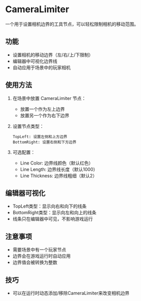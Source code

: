 # CameraLimiter

一个用于设置相机边界的工具节点，可以轻松限制相机的移动范围。

## 功能
- 设置相机的移动边界（左/右/上/下限制）
- 编辑器中可视化边界线
- 自动应用于场景中的玩家相机

## 使用方法

1. 在场景中放置 CameraLimiter 节点：
   - 放置一个作为左上边界
   - 放置另一个作为右下边界

2. 设置节点类型：
   ```
   TopLeft: 设置左侧和上方边界
   BottomRight: 设置右侧和下方边界
   ```

3. 可选配置：
   - Line Color: 边界线颜色（默认红色）
   - Line Length: 边界线长度（默认1000）
   - Line Thickness: 边界线粗细（默认2）

## 编辑器可视化
- TopLeft类型：显示向右和向下的线条
- BottomRight类型：显示向左和向上的线条
- 线条只在编辑器中可见，不影响游戏运行

## 注意事项
- 需要场景中有一个玩家节点
- 边界会在游戏运行时自动应用
- 边界值会被转换为整数

## 技巧
- 可以在运行时动态添加/移除CameraLimiter来改变相机边界
